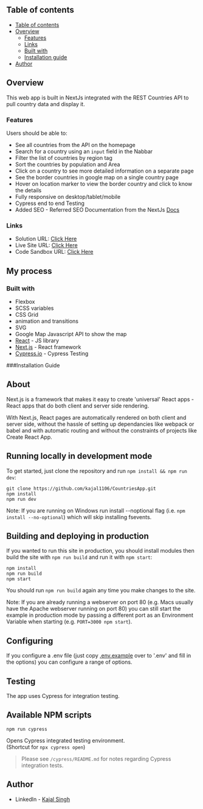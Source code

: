 

## Table of contents

  - [Table of contents](#table-of-contents)
  - [Overview](#overview)
    - [Features](#features)
    - [Links](#links)
    - [Built with](#built-with)
    - [Installation guide](#installation-guide)
  - [Author](#author)

## Overview
 This web app is built in NextJs integrated with the REST Countries API to pull country data and display it.

### Features

Users should be able to:

- See all countries from the API on the homepage
- Search for a country using an `input` field in the Nabbar
- Filter  the list of countries by region tag
- Sort the countries by population and Area
- Click on a country to see more detailed information on a separate page
- See the border countries in google map on a single country page
- Hover on location marker to view the border country and click to know the details
- Fully responsive on desktop/tablet/mobile
- Cypress end to end Testing
- Added SEO - Referred SEO Documentation from the NextJs [Docs](https://nextjs.org/learn/seo/introduction-to-seo)


### Links

- Solution URL: [Click Here](https://github.com/kajal1106/CountriesApp)
- Live Site URL: [Click Here](https://countries-app-dun.vercel.app/countries)
- Code Sandbox URL: [Click Here](https://codesandbox.io/s/countries-app-zmq6jp)

## My process

### Built with

- Flexbox
- SCSS variables
- CSS Grid
- animation and transitions
- SVG
- Google Map Javascript API to show the map
- [React](https://reactjs.org/) - JS library
- [Next.js](https://nextjs.org/) - React framework
- [Cypress.io](https://www.cypress.io/) - Cypress Testing

###Installation Guide

## About 

Next.js is a framework that makes it easy to create 'universal' React apps - React apps that do both client and server side rendering.

With Next.js, React pages are automatically rendered on both client and server side, without the hassle of setting up dependancies like webpack or babel and with automatic routing and without the constraints of projects like Create React App.

## Running locally in development mode

To get started, just clone the repository and run `npm install && npm run dev`:

    git clone https://github.com/kajal1106/CountriesApp.git
    npm install
    npm run dev

Note: If you are running on Windows run install --noptional flag (i.e. `npm install --no-optional`) which will skip installing fsevents.

## Building and deploying in production

If you wanted to run this site in production, you should install modules then build the site with `npm run build` and run it with `npm start`:

    npm install
    npm run build
    npm start

You should run `npm run build` again any time you make changes to the site.

Note: If you are already running a webserver on port 80 (e.g. Macs usually have the Apache webserver running on port 80) you can still start the example in production mode by passing a different port as an Environment Variable when starting (e.g. `PORT=3000 npm start`).

## Configuring

If you configure a .env file (just copy [.env.example](https://github.com/kajal1106/CountriesApp/blob/master/.env.local.example) over to '.env' and fill in the options) you can configure a range of options.


## Testing

The app uses Cypress for integration testing.

## Available NPM scripts

```
npm run cypress
```
Opens Cypress integrated testing environment.<br />
(Shortcut for `npx cypress open`)
> Please see `/cypress/README.md` for notes regarding Cypress integration tests.


## Author

- LinkedIn - [Kajal Singh](https://www.linkedin.com/in/singhkajal/)
